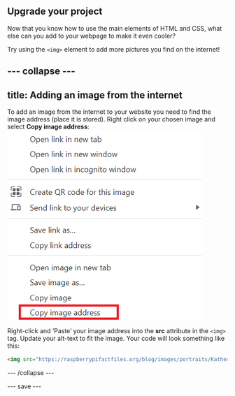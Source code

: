 ## Upgrade your project

Now that you know how to use the main elements of HTML and CSS, what else can you add to your webpage to make it even cooler?

Try using the ```<img>``` element to add more pictures you find on the internet!

--- collapse ---
---
title: Adding an image from the internet
---

To add an image from the internet to your website you need to find the image address (place it is stored). Right click on your chosen image and select **Copy image address**:
![Windows right-click context menu showing highlighted copy image address menu item](images/imageaddress.png)

Right-click and ‘Paste’ your image address into the **src** attribute in the ```<img>``` tag. Update your alt-text to fit the image.
Your code will look something like this:    
```html
<img src="https://raspberrypifactfiles.org/blog/images/portraits/Katherine_Johnson_1.jpg" alt="image of Kathering Johnson taken in 1991">
```

--- /collapse ---

--- save ---